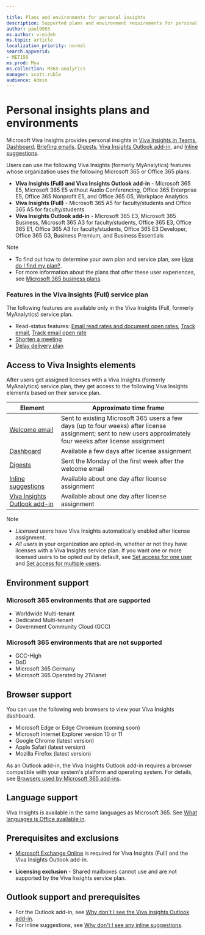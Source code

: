 ```yaml
---

title: Plans and environments for personal insights
description: Supported plans and environment requirements for personal insights in Microsoft Viva Insights
author: paul9955
ms.author: v-mideh
ms.topic: article
localization_priority: normal 
search.appverid:
- MET150
ms.prod: Mya
ms.collection: M365-analytics
manager: scott.ruble
audience: Admin
---
```


# Personal insights plans and environments

Microsoft Viva Insights provides personal insights in [Viva Insights in Teams](../teams/viva-teams-app.md), [Dashboard](../use/dashboard-2.md), [Briefing emails](../Briefing/be-overview.md), [Digests](../use/email-digest-2.md), [Viva Insights Outlook add-in](../use/add-in.md), and [Inline suggestions](../use/mya-notifications.md).

Users can use the following Viva Insights (formerly MyAnalytics) features whose organization uses the following Microsoft 365 or Office 365 plans.

* **Viva Insights (Full) and Viva Insights Outlook add-in** - Microsoft 365 E5, Microsoft 365 E5 without Audio Conferencing, Office 365 Enterprise E5, Office 365 Nonprofit E5, and Office 365 G5, Workplace Analytics
* **Viva Insights (Full)** - Microsoft 365 A5 for faculty/students and Office 365 A5 for faculty/students
* **Viva Insights Outlook add-in** - Microsoft 365 E3, Microsoft 365 Business, Microsoft 365 A3 for faculty/students, Office 365 E3, Office 365 E1, Office 365 A3 for faculty/students, Office 365 E3 Developer, Office 365 G3, Business Premium, and Business Essentials

>[!Note]
>
>* To find out how to determine your own plan and service plan, see [How do I find my plan?](../overview/mya-faq.md#q4-how-can-i-find-out-what-my-plan-is).
>* For more information about the plans that offer these user experiences, see [Microsoft 365 business plans](https://products.office.com/business/compare-more-office-365-for-business-plans).

### Features in the Viva Insights (Full) service plan

The following features are available only in the Viva Insights (Full, formerly MyAnalytics) service plan.

* Read-status features: [Email read rates and document open rates](../use/use-the-insights.md#track-email-and-document-open-rates), [Track email](../use/mya-notifications.md#track-email), [Track email open rate](../use/mya-notifications.md#track-email-open-rate)
* [Shorten a meeting](../use/mya-notifications.md#shorten-a-meeting)
* [Delay delivery plan](../use/delay-delivery.md)

## Access to Viva Insights elements

After users get assigned licenses with a Viva Insights (formerly MyAnalytics) service plan, they get access to the following Viva Insights elements based on their service plan.

| Element | Approximate time frame |
| ------- | ------------------|
| [Welcome email](../use/mya-welcome-email.md) | Sent to existing Microsoft 365 users a few days (up to four weeks) after license assignment; sent to new users approximately four weeks after license assignment|
| [Dashboard](../use/dashboard-2.md)  | Available a few days after license assignment |
| [Digests](../use/email-digest-2.md)  | Sent the Monday of the first week after the welcome email |
| [Inline suggestions](../use/mya-notifications.md)  | Available about one day after license assignment |
| [Viva Insights Outlook add-in](../use/add-in.md)  | Available about one day after license assignment |

>[!Note]  
>
>* _Licensed users_ have Viva Insights automatically enabled after license assignment.
>* _All users_ in your organization are opted-in, whether or not they have licenses with a Viva Insights service plan. If you want one or more licensed users to be opted _out_ by default, see [Set access for one user](../setup/configure.md#set-access-for-one-user) and [Set access for multiple users](../setup/configure.md#set-access-for-multiple-users).

## Environment support

### Microsoft 365 environments that are supported

* Worldwide Multi-tenant
* Dedicated Multi-tenant
* Government Community Cloud (GCC)

### Microsoft 365 environments that are not supported

* GCC-High
* DoD
* Microsoft 365 Germany
* Microsoft 365 Operated by 21Vianet

<!-- *NOT* REMOVED 21 APRIL 2021! but there are changes to the Germany situation: * Microsoft 365 Germany  -->

## Browser support

You can use the following web browsers to view your Viva Insights dashboard.

* Microsoft Edge or Edge Chromium (coming soon)
* Microsoft Internet Explorer version 10 or 11
* Google Chrome (latest version)
* Apple Safari (latest version)
* Mozilla Firefox (latest version)

As an Outlook add-in, the Viva Insights Outlook add-in requires a browser compatible with your system's platform and operating system. For details, see [Browsers used by Microsoft 365 add-ins](/office/dev/add-ins/concepts/browsers-used-by-office-web-add-ins).

## Language support

Viva Insights is available in the same languages as Microsoft 365. See [What languages is Office available in](https://support.office.com/en-ie/article/what-languages-is-office-available-in-26d30382-9fba-45dd-bf55-02ab03e2a7ec).

## Prerequisites and exclusions

* [Microsoft Exchange Online](/office365/servicedescriptions/exchange-online-service-description/exchange-online-service-description) is required for Viva Insights (Full) and the Viva Insights Outlook add-in.

* **Licensing exclusion** - Shared mailboxes cannot use and are not supported by the Viva Insights service plan.

## Outlook support and prerequisites

* For the Outlook add-in, see [Why don't I see the Viva Insights Outlook add-in](../use/add-in.md#why-dont-i-see-the-outlook-insights-add-in).
* For Inline suggestions, see [Why don't I see any inline suggestions](../use/mya-notifications.md#why-dont-i-see-any-inline-suggestions).
